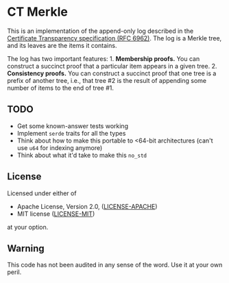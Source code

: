CT Merkle
=========

This is an implementation of the append-only log described in the [Certificate Transparency specification (RFC 6962)](https://datatracker.ietf.org/doc/html/rfc6962). The log is a Merkle tree, and its leaves are the items it contains.

The log has two important features:
    1. **Membership proofs.** You can construct a succinct proof that a particular item appears in a given tree.
    2. **Consistency proofs.** You can construct a succinct proof that one tree is a prefix of another tree, i.e., that tree #2 is the result of appending some number of items to the end of tree #1.


TODO
----

* Get some known-answer tests working
* Implement `serde` traits for all the types
* Think about how to make this portable to <64-bit architectures (can't use `u64` for indexing anymore)
* Think about what it'd take to make this `no_std`


License
-------

Licensed under either of

 * Apache License, Version 2.0, ([LICENSE-APACHE](LICENSE-APACHE))
 * MIT license ([LICENSE-MIT](LICENSE-MIT))

at your option.


Warning
-------

This code has not been audited in any sense of the word. Use it at your own peril.
